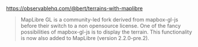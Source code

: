 https://observablehq.com/@bert/terrains-with-maplibre

> MapLibre GL is a community-led fork derived from mapbox-gl-js before their switch to a non opensource license. One of the fancy possibilities of mapbox-gl-js is to display the terrain. This functionality is now also added to MapLibre (version 2.2.0-pre.2).